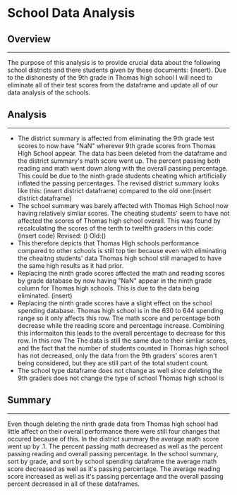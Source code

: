 # School Data Analysis

## Overview
---

The purpose of this analysis is to provide crucial data about the following school districts and there students given by these documents: (insert). Due to the dishonesty of the 9th grade in Thomas high school I will need to eliminate all of their test scores from the dataframe and update all of our data analysis of the schools. 

## Analysis
---

* The district summary is affected from eliminating the 9th grade test scores to now have "NaN" wherever 9th grade scores from Thomas High School appear. The data has been deleted from the dataframe and the district summary's math score went up. The percent passing both reading and math went down along with the overall passing percentage. This could be due to the ninth grade students cheating which artificially inflated the passing percentages. The revised district summary looks like this: (insert district dataframe) compared to the old one:(insert district dataframe)
*  The school summary was barely affected with Thomas High School now having relatively simliar scores. The cheating students' seem to have not affected the scores of Thomas high school overall. This was found by recalculating the scores of the tenth to twelfth graders in this code: (insert code) Revised: () Old:()
*  This therefore depicts that Thomas High schools performance compared to other schools is still top tier because even with eliminating the cheaitng students' data Thomas high school still managed to have the same high results as it had prior.
*  Replacing the ninth grade scores affected the math and reading scores by grade database by now having "NaN" appear in the ninth grade column for Thomas high schools. This is due to the data being eliminated. (insert)
*  Replacing the ninth grade scores have a slight effect on the school spending database. Thomas high school is in the 630 to 644 spending range so it only affects this row. The math score and percentage both decrease while the reading score and percentage increase. Combining this informaiton this leads to the overall percentage to decrease for this row. In this row The The data is still the same due to their simliar scores, and the fact that the number of students counted in Thomas high school has not decreased, only the data from the 9th graders' scores aren't being considered, but they are still part of the total student count. 
*  The school type dataframe does not change as well since deleting the 9th graders does not change the type of school Thomas high school is

## Summary
---
Even though deleting the ninth grade data from Thomas high school had little affect on their overall performance there were still four changes that occured because of this. In the district summary the average math score went up by .1. The percent passing math decreased as well as the percent passing reading and overall passing percentage. In the school summary, sort by grade, and sort by school spending dataframe the average math score decreased as well as it's passing percentage. The average reading score increased as well as it's passing percentage and the overall passing percent decreased in all of these dataframes. 
